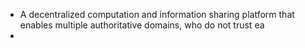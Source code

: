 - A decentralized computation and information sharing platform that enables multiple authoritative domains, who do not trust ea
-